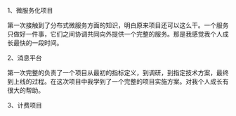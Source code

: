 1、微服务化项目

第一次接触到了分布式微服务方面的知识，明白原来项目还可以这么干。一个服务只做好一件事，它们之间协调共同向外提供一个完整的服务。那是我感觉我个人成长最快的一段时间。

2、消息平台

第一次完整的负责了一个项目从最初的指标定义，到调研，到指定技术方案，最终到上线的过程。在这次项目中我学到了一个完整的项目实施方案。对我个人成长有很大的帮助。

3、计费项目

